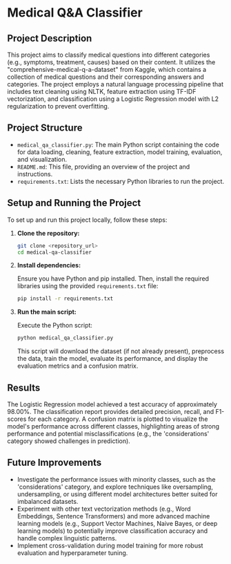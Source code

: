 # Medical Q&A Classifier

## Project Description

This project aims to classify medical questions into different categories (e.g., symptoms, treatment, causes) based on their content. It utilizes the "comprehensive-medical-q-a-dataset" from Kaggle, which contains a collection of medical questions and their corresponding answers and categories. The project employs a natural language processing pipeline that includes text cleaning using NLTK, feature extraction using TF-IDF vectorization, and classification using a Logistic Regression model with L2 regularization to prevent overfitting.

## Project Structure

- `medical_qa_classifier.py`: The main Python script containing the code for data loading, cleaning, feature extraction, model training, evaluation, and visualization.
- `README.md`: This file, providing an overview of the project and instructions.
- `requirements.txt`: Lists the necessary Python libraries to run the project.

## Setup and Running the Project

To set up and run this project locally, follow these steps:

1.  **Clone the repository:**

    ```bash
    git clone <repository_url>
    cd medical-qa-classifier
    ```

2.  **Install dependencies:**

    Ensure you have Python and pip installed. Then, install the required libraries using the provided `requirements.txt` file:

    ```bash
    pip install -r requirements.txt
    ```

3.  **Run the main script:**

    Execute the Python script:

    ```bash
    python medical_qa_classifier.py
    ```

    This script will download the dataset (if not already present), preprocess the data, train the model, evaluate its performance, and display the evaluation metrics and a confusion matrix.

## Results

The Logistic Regression model achieved a test accuracy of approximately 98.00%. The classification report provides detailed precision, recall, and F1-scores for each category. A confusion matrix is plotted to visualize the model's performance across different classes, highlighting areas of strong performance and potential misclassifications (e.g., the 'considerations' category showed challenges in prediction).

## Future Improvements

- Investigate the performance issues with minority classes, such as the 'considerations' category, and explore techniques like oversampling, undersampling, or using different model architectures better suited for imbalanced datasets.
- Experiment with other text vectorization methods (e.g., Word Embeddings, Sentence Transformers) and more advanced machine learning models (e.g., Support Vector Machines, Naive Bayes, or deep learning models) to potentially improve classification accuracy and handle complex linguistic patterns.
- Implement cross-validation during model training for more robust evaluation and hyperparameter tuning.
